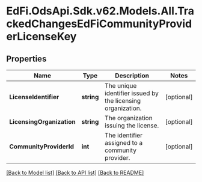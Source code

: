 # EdFi.OdsApi.Sdk.v62.Models.All.TrackedChangesEdFiCommunityProviderLicenseKey

## Properties

Name | Type | Description | Notes
------------ | ------------- | ------------- | -------------
**LicenseIdentifier** | **string** | The unique identifier issued by the licensing organization. | [optional] 
**LicensingOrganization** | **string** | The organization issuing the license. | [optional] 
**CommunityProviderId** | **int** | The identifier assigned to a community provider. | [optional] 

[[Back to Model list]](../README.md#documentation-for-models) [[Back to API list]](../README.md#documentation-for-api-endpoints) [[Back to README]](../README.md)

